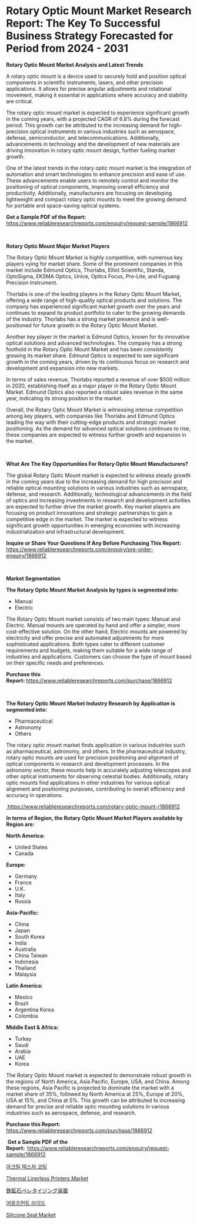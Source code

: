 <p><h1>Rotary Optic Mount Market Research Report: The Key To Successful Business Strategy Forecasted for Period from 2024 - 2031</h1></p><p><strong>Rotary Optic Mount Market Analysis and Latest Trends</strong></p>
<p><p>A rotary optic mount is a device used to securely hold and position optical components in scientific instruments, lasers, and other precision applications. It allows for precise angular adjustments and rotational movement, making it essential in applications where accuracy and stability are critical.</p><p>The rotary optic mount market is expected to experience significant growth in the coming years, with a projected CAGR of 6.8% during the forecast period. This growth can be attributed to the increasing demand for high-precision optical instruments in various industries such as aerospace, defense, semiconductor, and telecommunications. Additionally, advancements in technology and the development of new materials are driving innovation in rotary optic mount design, further fueling market growth.</p><p>One of the latest trends in the rotary optic mount market is the integration of automation and smart technologies to enhance precision and ease of use. These advancements enable users to remotely control and monitor the positioning of optical components, improving overall efficiency and productivity. Additionally, manufacturers are focusing on developing lightweight and compact rotary optic mounts to meet the growing demand for portable and space-saving optical systems.</p></p>
<p><strong>Get a Sample PDF of the Report:&nbsp;</strong> <a href="https://www.reliableresearchreports.com/enquiry/request-sample/1866912">https://www.reliableresearchreports.com/enquiry/request-sample/1866912</a></p>
<p>&nbsp;</p>
<p><strong>Rotary Optic Mount Major Market Players</strong></p>
<p><p>The Rotary Optic Mount Market is highly competitive, with numerous key players vying for market share. Some of the prominent companies in this market include Edmund Optics, Thorlabs, Elliot Scientific, Standa, OptoSigma, EKSMA Optics, Unice, Optics Focus, Pro-Lite, and Fuguang Precision Instrument.</p><p>Thorlabs is one of the leading players in the Rotary Optic Mount Market, offering a wide range of high-quality optical products and solutions. The company has experienced significant market growth over the years and continues to expand its product portfolio to cater to the growing demands of the industry. Thorlabs has a strong market presence and is well-positioned for future growth in the Rotary Optic Mount Market.</p><p>Another key player in the market is Edmund Optics, known for its innovative optical solutions and advanced technologies. The company has a strong foothold in the Rotary Optic Mount Market and has been consistently growing its market share. Edmund Optics is expected to see significant growth in the coming years, driven by its continuous focus on research and development and expansion into new markets.</p><p>In terms of sales revenue, Thorlabs reported a revenue of over $500 million in 2020, establishing itself as a major player in the Rotary Optic Mount Market. Edmund Optics also reported a robust sales revenue in the same year, indicating its strong position in the market.</p><p>Overall, the Rotary Optic Mount Market is witnessing intense competition among key players, with companies like Thorlabs and Edmund Optics leading the way with their cutting-edge products and strategic market positioning. As the demand for advanced optical solutions continues to rise, these companies are expected to witness further growth and expansion in the market.</p></p>
<p>&nbsp;</p>
<p><strong>What Are The Key Opportunities For Rotary Optic Mount Manufacturers?</strong></p>
<p><p>The global Rotary Optic Mount market is expected to witness steady growth in the coming years due to the increasing demand for high precision and reliable optical mounting solutions in various industries such as aerospace, defense, and research. Additionally, technological advancements in the field of optics and increasing investments in research and development activities are expected to further drive the market growth. Key market players are focusing on product innovations and strategic partnerships to gain a competitive edge in the market. The market is expected to witness significant growth opportunities in emerging economies with increasing industrialization and infrastructural development.</p></p>
<p><strong>Inquire or Share Your Questions If Any Before Purchasing This Report:</strong> <a href="https://www.reliableresearchreports.com/enquiry/pre-order-enquiry/1866912">https://www.reliableresearchreports.com/enquiry/pre-order-enquiry/1866912</a></p>
<p>&nbsp;</p>
<p><strong>Market Segmentation</strong></p>
<p><strong>The Rotary Optic Mount Market Analysis by types is segmented into:</strong></p>
<p><ul><li>Manual</li><li>Electric</li></ul></p>
<p><p>The Rotary Optic Mount market consists of two main types: Manual and Electric. Manual mounts are operated by hand and offer a simpler, more cost-effective solution. On the other hand, Electric mounts are powered by electricity and offer precise and automated adjustments for more sophisticated applications. Both types cater to different customer requirements and budgets, making them suitable for a wide range of industries and applications. Customers can choose the type of mount based on their specific needs and preferences.</p></p>
<p><strong>Purchase this Report:&nbsp;</strong><a href="https://www.reliableresearchreports.com/purchase/1866912">https://www.reliableresearchreports.com/purchase/1866912</a></p>
<p>&nbsp;</p>
<p><strong>The Rotary Optic Mount Market Industry Research by Application is segmented into:</strong></p>
<p><ul><li>Pharmaceutical</li><li>Astronomy</li><li>Others</li></ul></p>
<p><p>The rotary optic mount market finds application in various industries such as pharmaceutical, astronomy, and others. In the pharmaceutical industry, rotary optic mounts are used for precision positioning and alignment of optical components in research and development processes. In the astronomy sector, these mounts help in accurately adjusting telescopes and other optical instruments for observing celestial bodies. Additionally, rotary optic mounts find applications in other industries for various optical alignment and positioning purposes, contributing to overall efficiency and accuracy in operations.</p></p>
<p><a href="https://www.reliableresearchreports.com/rotary-optic-mount-r1866912">&nbsp;https://www.reliableresearchreports.com/rotary-optic-mount-r1866912</a></p>
<p><strong>In terms of Region, the Rotary Optic Mount Market Players available by Region are:</strong></p>
<p>
    <p> <strong> North America: </strong>
        <ul>
            <li>United States</li>
            <li>Canada</li>
        </ul>
        </p> 
    <p> <strong> Europe: </strong>
        <ul>
            <li>Germany</li>
            <li>France</li>
            <li>U.K.</li>
            <li>Italy</li>
            <li>Russia</li>
        </ul>
        </p> 
    <p> <strong> Asia-Pacific: </strong>
        <ul>
            <li>China</li>
            <li>Japan</li>
            <li>South Korea</li>
            <li>India</li>
            <li>Australia</li>
            <li>China Taiwan</li>
            <li>Indonesia</li>
            <li>Thailand</li>
            <li>Malaysia</li>
        </ul>
        </p> 
    <p> <strong> Latin America: </strong>
        <ul>
            <li>Mexico</li>
            <li>Brazil</li>
            <li>Argentina Korea</li>
            <li>Colombia</li>
        </ul>
        </p> 
    <p> <strong> Middle East & Africa: </strong>
        <ul>
            <li>Turkey</li>
            <li>Saudi</li>
            <li>Arabia</li>
            <li>UAE</li>
            <li>Korea</li>
        </ul>
    </p>
    </p>
<p><p>The Rotary Optic Mount market is expected to demonstrate robust growth in the regions of North America, Asia Pacific, Europe, USA, and China. Among these regions, Asia Pacific is projected to dominate the market with a market share of 35%, followed by North America at 25%, Europe at 20%, USA at 15%, and China at 5%. This growth can be attributed to increasing demand for precise and reliable optic mounting solutions in various industries such as aerospace, defense, and research.</p></p>
<p><strong>Purchase this Report: </strong><a href="https://www.reliableresearchreports.com/purchase/1866912">https://www.reliableresearchreports.com/purchase/1866912</a></p>
<p>&nbsp;<strong>Get a Sample PDF of the Report:&nbsp;&nbsp;</strong><a href="https://www.reliableresearchreports.com/enquiry/request-sample/1866912">https://www.reliableresearchreports.com/enquiry/request-sample/1866912</a></p>
<p><strong></strong></p>
<p><p><a href="https://github.com/vsn7qpua81q/Market-Research-Report-List-1/blob/main/528942939865.md">아크릴 텍스처 코팅</a></p><p><a href="https://github.com/sonuprakash1/Market-Research-Report-List-2/blob/main/thermal-linerless-printers-market.md">Thermal Linerless Printers Market</a></p><p><a href="https://github.com/Andrewones2023/Market-Research-Report-List-1/blob/main/470011943311.md">鉄鉱石ペレタイジング装置</a></p><p><a href="https://github.com/Elenrrera7685/Market-Research-Report-List-1/blob/main/356345339866.md">어뮤즈먼트 라이드</a></p><p><a href="https://issuu.com/reportprime-2/docs/silicone-seal-market-size-2030.pptx">Silicone Seal Market</a></p></p>